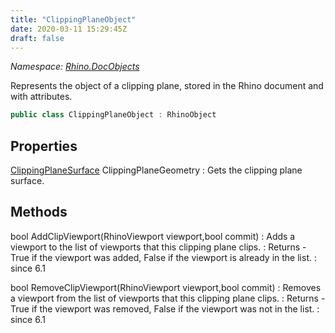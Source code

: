```yaml
---
title: "ClippingPlaneObject"
date: 2020-03-11 15:29:45Z
draft: false
---
```


*Namespace: [Rhino.DocObjects](../)*

Represents the object of a clipping plane,
   stored in the Rhino document and with attributes.
```cs
public class ClippingPlaneObject : RhinoObject
```
## Properties

[ClippingPlaneSurface](/rhinocommon/rhino/geometry/clippingplanesurface/) ClippingPlaneGeometry
: Gets the clipping plane surface.
## Methods

bool AddClipViewport(RhinoViewport viewport,bool commit)
: Adds a viewport to the list of viewports that this clipping plane clips.
: Returns - True if the viewport was added, False if the viewport is already in the list.
: since 6.1

bool RemoveClipViewport(RhinoViewport viewport,bool commit)
: Removes a viewport from the list of viewports that this clipping plane clips.
: Returns - True if the viewport was removed, False if the viewport was not in the list.
: since 6.1
